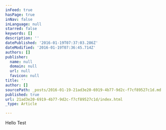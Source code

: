 ```yaml
---
inFeed: true
hasPage: true
inNav: false
inLanguage: null
starred: false
keywords: []
description: ''
datePublished: '2016-01-19T07:37:03.286Z'
dateModified: '2016-01-19T07:36:45.714Z'
authors: []
publisher:
  name: null
  domain: null
  url: null
  favicon: null
title: ''
author: []
sourcePath: _posts/2016-01-19-21ad3e20-6919-4b77-9d2c-f7cf89527c1d.md
published: true
url: 21ad3e20-6919-4b77-9d2c-f7cf89527c1d/index.html
_type: Article

---
```

Hello Test
